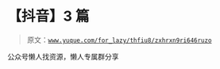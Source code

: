 # 【抖音】3 篇

> 原文：[`www.yuque.com/for_lazy/thfiu8/zxhrxn9ri646ruzo`](https://www.yuque.com/for_lazy/thfiu8/zxhrxn9ri646ruzo)

<ne-p id="u65ed8f22" data-lake-id="u65ed8f22"><ne-text id="uff39017d">公众号懒人找资源，懒人专属群分享</ne-text></ne-p>